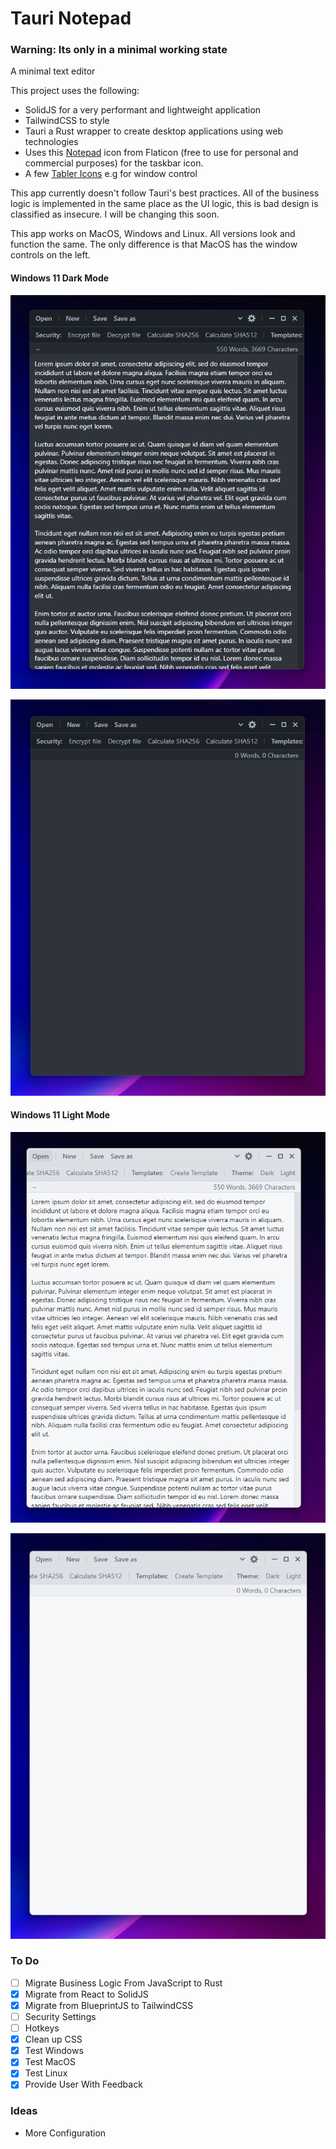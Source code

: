# Tauri Notepad

### Warning: Its only in a minimal working state

A minimal text editor 

This project uses the following:
- SolidJS for a very performant and lightweight application
- TailwindCSS to style
- Tauri a Rust wrapper to create desktop applications using web technologies
- Uses this [Notepad](https://www.flaticon.com/free-icon/notebook_346081?related_id=346081&origin=search) icon from Flaticon (free to use for personal and commercial purposes) for the taskbar icon.
- A few [Tabler Icons](https://tablericons.com/) e.g for window control

This app currently doesn't follow Tauri's best practices. All of the business logic is implemented in the same place as the UI logic, this is bad design is classified as insecure. I will be changing this soon.

This app works on MacOS, Windows and Linux. All versions look and function the same. The only difference is that MacOS has the window controls on the left.

#### Windows 11 Dark Mode 
![Windows 11 Dark Mode (With Text Wrapping)](/screenshots/win11-dark-wrapped.png)

![Windows 11 Dark Mode](/screenshots/win11-dark.png)

#### Windows 11 Light Mode
![Windows 11 Light Mode (With Text Wrapping)](/screenshots/win11-light-wrapped.png)

![Windows 11 Light Mode](/screenshots/win11-light.png)

### To Do
- [ ] Migrate Business Logic From JavaScript to Rust
- [x] Migrate from React to SolidJS
- [x] Migrate from BlueprintJS to TailwindCSS
- [ ] Security Settings
- [ ] Hotkeys
- [x] Clean up CSS
- [x] Test Windows
- [x] Test MacOS
- [x] Test Linux
- [x] Provide User With Feedback

### Ideas
- More Configuration